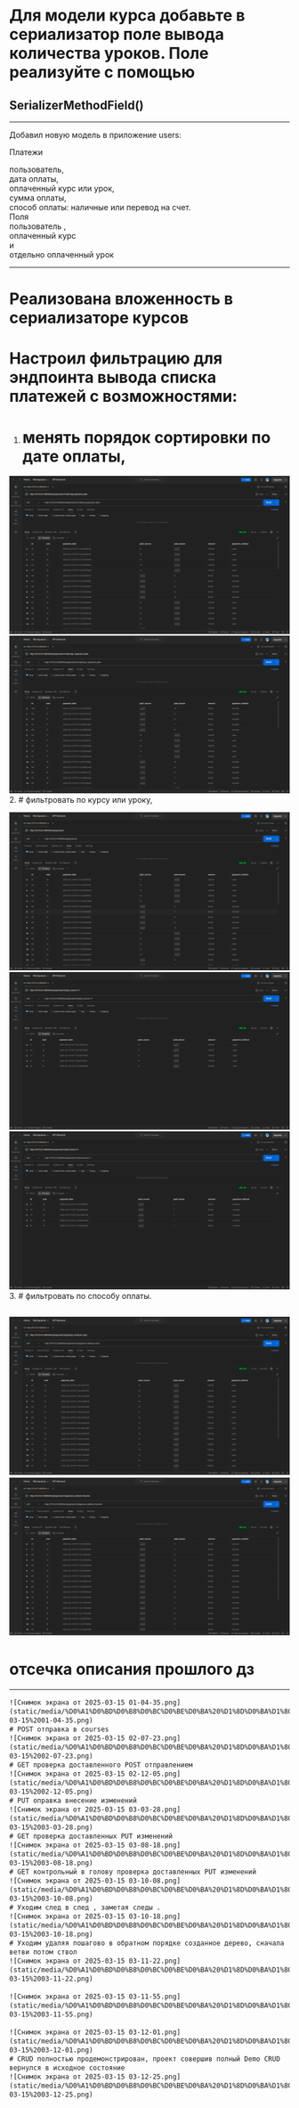 # Для модели курса добавьте в сериализатор поле вывода количества уроков. Поле реализуйте с помощью 
## SerializerMethodField()
___

 Добавил новую модель в приложение users: <br>

Платежи <br>

пользователь, <br>
дата оплаты, <br>
оплаченный курс или урок, <br>
сумма оплаты, <br>
способ оплаты: наличные или перевод на счет. <br>
Поля  <br>
пользователь 
,  <br>
оплаченный курс <br>
 и  <br>
отдельно оплаченный урок <br>
___
# Реализована вложенность в сериализаторе курсов
# Настроил фильтрацию для эндпоинта вывода списка платежей с возможностями:

1. # менять порядок сортировки по дате оплаты,
![ordering=payment_date.png](static/media/ordering%3Dpayment_date.png)
![ordering=-payment_date.png](static/media/ordering%3D-payment_date.png)
2. # фильтровать по курсу или уроку,

![payments.png](static/media/payments.png)
![payd_course=11.png](static/media/payd_course%3D11.png)
![payd_lesson=7.png](static/media/payd_lesson%3D7.png)
3. # фильтровать по способу оплаты.

![sorting_payment_method=cash.png](static/media/sorting_payment_method%3Dcash.png)
![sorting_payment_method=transfer.png](static/media/sorting_payment_method%3Dtransfer.png)
---

# отсечка описания прошлого дз 
___

```# GET запрос в courses
![Снимок экрана от 2025-03-15 01-04-35.png](static/media/%D0%A1%D0%BD%D0%B8%D0%BC%D0%BE%D0%BA%20%D1%8D%D0%BA%D1%80%D0%B0%D0%BD%D0%B0%20%D0%BE%D1%82%202025-03-15%2001-04-35.png)
# POST отправка в courses
![Снимок экрана от 2025-03-15 02-07-23.png](static/media/%D0%A1%D0%BD%D0%B8%D0%BC%D0%BE%D0%BA%20%D1%8D%D0%BA%D1%80%D0%B0%D0%BD%D0%B0%20%D0%BE%D1%82%202025-03-15%2002-07-23.png)
# GET проверка доставленного POST отправлением
![Снимок экрана от 2025-03-15 02-12-05.png](static/media/%D0%A1%D0%BD%D0%B8%D0%BC%D0%BE%D0%BA%20%D1%8D%D0%BA%D1%80%D0%B0%D0%BD%D0%B0%20%D0%BE%D1%82%202025-03-15%2002-12-05.png)
# PUT оправка внесение изменений
![Снимок экрана от 2025-03-15 03-03-28.png](static/media/%D0%A1%D0%BD%D0%B8%D0%BC%D0%BE%D0%BA%20%D1%8D%D0%BA%D1%80%D0%B0%D0%BD%D0%B0%20%D0%BE%D1%82%202025-03-15%2003-03-28.png)
# GET проверка доставленных PUT изменений
![Снимок экрана от 2025-03-15 03-08-18.png](static/media/%D0%A1%D0%BD%D0%B8%D0%BC%D0%BE%D0%BA%20%D1%8D%D0%BA%D1%80%D0%B0%D0%BD%D0%B0%20%D0%BE%D1%82%202025-03-15%2003-08-18.png)
# GET контрольный в голову проверка доставленных PUT изменений
![Снимок экрана от 2025-03-15 03-10-08.png](static/media/%D0%A1%D0%BD%D0%B8%D0%BC%D0%BE%D0%BA%20%D1%8D%D0%BA%D1%80%D0%B0%D0%BD%D0%B0%20%D0%BE%D1%82%202025-03-15%2003-10-08.png)
# Уходим след в след , заметая следы .
![Снимок экрана от 2025-03-15 03-10-18.png](static/media/%D0%A1%D0%BD%D0%B8%D0%BC%D0%BE%D0%BA%20%D1%8D%D0%BA%D1%80%D0%B0%D0%BD%D0%B0%20%D0%BE%D1%82%202025-03-15%2003-10-18.png)
# Уходим удаляя пошагово в обратном порядке созданное дерево, сначала ветви потом ствол
![Снимок экрана от 2025-03-15 03-11-22.png](static/media/%D0%A1%D0%BD%D0%B8%D0%BC%D0%BE%D0%BA%20%D1%8D%D0%BA%D1%80%D0%B0%D0%BD%D0%B0%20%D0%BE%D1%82%202025-03-15%2003-11-22.png)

![Снимок экрана от 2025-03-15 03-11-55.png](static/media/%D0%A1%D0%BD%D0%B8%D0%BC%D0%BE%D0%BA%20%D1%8D%D0%BA%D1%80%D0%B0%D0%BD%D0%B0%20%D0%BE%D1%82%202025-03-15%2003-11-55.png)

![Снимок экрана от 2025-03-15 03-12-01.png](static/media/%D0%A1%D0%BD%D0%B8%D0%BC%D0%BE%D0%BA%20%D1%8D%D0%BA%D1%80%D0%B0%D0%BD%D0%B0%20%D0%BE%D1%82%202025-03-15%2003-12-01.png)
# CRUD полностью продемонстрирован, проект совершив полный Demo CRUD вернулся в исходное состояние
![Снимок экрана от 2025-03-15 03-12-25.png](static/media/%D0%A1%D0%BD%D0%B8%D0%BC%D0%BE%D0%BA%20%D1%8D%D0%BA%D1%80%D0%B0%D0%BD%D0%B0%20%D0%BE%D1%82%202025-03-15%2003-12-25.png)
```